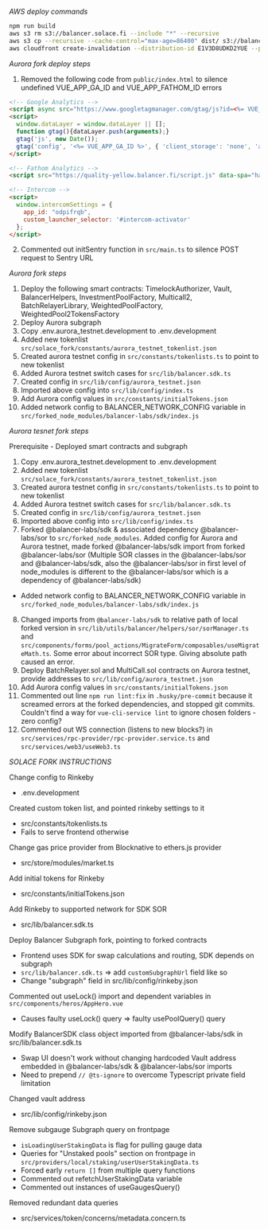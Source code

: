 *AWS deploy commands*

```bash
npm run build
aws s3 rm s3://balancer.solace.fi --include "*" --recursive
aws s3 cp --recursive --cache-control="max-age=86400" dist/ s3://balancer.solace.fi/
aws cloudfront create-invalidation --distribution-id E1V3D8UDKD2YUE --paths "/*"
```

*Aurora fork deploy steps*

1. Removed the following code from `public/index.html` to silence undefined VUE_APP_GA_ID and VUE_APP_FATHOM_ID errors

```html
<!-- Google Analytics -->
<script async src="https://www.googletagmanager.com/gtag/js?id=<%= VUE_APP_GA_ID %>"></script>
<script>
  window.dataLayer = window.dataLayer || [];
  function gtag(){dataLayer.push(arguments);}
  gtag('js', new Date());
  gtag('config', '<%= VUE_APP_GA_ID %>', { 'client_storage': 'none', 'anonymize_ip': true });
</script>

<!-- Fathom Analytics -->
<script src="https://quality-yellow.balancer.fi/script.js" data-spa="hash" data-site="<%= VUE_APP_FATHOM_SITE_ID %>" defer></script>

<!-- Intercom -->
<script>
  window.intercomSettings = {
    app_id: "odpifrqb",
    custom_launcher_selector: '#intercom-activator'
  };
</script>
```

2. Commented out initSentry function in `src/main.ts` to silence POST request to Sentry URL

*Aurora fork steps*

1. Deploy the following smart contracts: TimelockAuthorizer, Vault, BalancerHelpers, InvestmentPoolFactory, Multicall2, BatchRelayerLibrary, WeightedPoolFactory, WeightedPool2TokensFactory
2. Deploy Aurora subgraph
3. Copy .env.aurora_testnet.development to .env.development
4. Added new tokenlist `src/solace_fork/constants/aurora_testnet_tokenlist.json`
5. Created aurora testnet config in `src/constants/tokenlists.ts` to point to new tokenlist 
6. Added Aurora testnet switch cases for `src/lib/balancer.sdk.ts`
7. Created config in `src/lib/config/aurora_testnet.json`
8. Imported above config into `src/lib/config/index.ts`
9. Add Aurora config values in `src/constants/initialTokens.json`
10. Added network config to BALANCER_NETWORK_CONFIG variable in `src/forked_node_modules/balancer-labs/sdk/index.js`

*Aurora tesnet fork steps*

Prerequisite - Deployed smart contracts and subgraph

1. Copy .env.aurora_testnet.development to .env.development
2. Added new tokenlist `src/solace_fork/constants/aurora_testnet_tokenlist.json`
3. Created aurora testnet config in `src/constants/tokenlists.ts` to point to new tokenlist 
4. Added Aurora testnet switch cases for `src/lib/balancer.sdk.ts`
5. Created config in `src/lib/config/aurora_testnet.json`
6. Imported above config into `src/lib/config/index.ts`
7. Forked @balancer-labs/sdk & associated dependency @balancer-labs/sor to `src/forked_node_modules`. Added config for Aurora and Aurora testnet, made forked @balancer-labs/sdk import from forked @balancer-labs/sor (Multiple SOR classes in the @balancer-labs/sor and @balancer-labs/sdk, also the @balancer-labs/sor in first level of node_modules is different to the @balancer-labs/sor which is a dependency of @balancer-labs/sdk)
- Added network config to BALANCER_NETWORK_CONFIG variable in `src/forked_node_modules/balancer-labs/sdk/index.js`
8. Changed imports from `@balancer-labs/sdk` to relative path of local forked version in `src/lib/utils/balancer/helpers/sor/sorManager.ts` and `src/components/forms/pool_actions/MigrateForm/composables/useMigrateMath.ts`. Some error about incorrect SOR type. Giving absolute path caused an error. 
9. Deploy BatchRelayer.sol and MultiCall.sol contracts on Aurora testnet, provide addresses to `src/lib/config/aurora_testnet.json`
10. Add Aurora config values in `src/constants/initialTokens.json`
11. Commented out line `npm run lint:fix` in `.husky/pre-commit` because it screamed errors at the forked dependencies, and stopped git commits. Couldn't find a way for `vue-cli-service lint` to ignore chosen folders - zero config?
12. Commented out WS connection (listens to new blocks?) in `src/services/rpc-provider/rpc-provider.service.ts` and `src/services/web3/useWeb3.ts`

*SOLACE FORK INSTRUCTIONS*

Change config to Rinkeby
- .env.development

Created custom token list, and pointed rinkeby settings to it
- src/constants/tokenlists.ts
- Fails to serve frontend otherwise

Change gas price provider from Blocknative to ethers.js provider
- src/store/modules/market.ts

Add initial tokens for Rinkeby
- src/constants/initialTokens.json

Add Rinkeby to supported network for SDK SOR
- src/lib/balancer.sdk.ts

Deploy Balancer Subgraph fork, pointing to forked contracts
- Frontend uses SDK for swap calculations and routing, SDK depends on subgraph
- `src/lib/balancer.sdk.ts` => add `customSubgraphUrl` field like so
- Change "subgraph" field in src/lib/config/rinkeby.json

Commented out useLock() import and dependent variables in `src/components/heros/AppHero.vue`
- Causes faulty useLock() query => faulty usePoolQuery() query

Modify BalancerSDK class object imported from @balancer-labs/sdk in src/lib/balancer.sdk.ts
- Swap UI doesn't work without changing hardcoded Vault address embedded in @balancer-labs/sdk & @balancer-labs/sor imports
- Need to prepend `// @ts-ignore` to overcome Typescript private field limitation

Changed vault address
- src/lib/config/rinkeby.json

Remove subgauge Subgraph query on frontpage
- `isLoadingUserStakingData` is flag for pulling gauge data
- Queries for "Unstaked pools" section on frontpage in `src/providers/local/staking/userUserStakingData.ts`
- Forced early `return []` from multiple query functions
- Commented out refetchUserStakingData variable
- Commented out instances of useGaugesQuery()

Removed redundant data queries
- src/services/token/concerns/metadata.concern.ts


